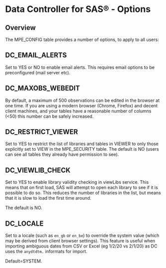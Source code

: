 # Data Controller for SAS® - Options

## Overview
The MPE_CONFIG table provides a number of options, to apply to all users:

## DC_EMAIL_ALERTS
Set to YES or NO to enable email alerts. This requires email options to be preconfigured (mail server etc).

## DC_MAXOBS_WEBEDIT
By default, a maximum of 500 observations can be edited in the browser at one time.  If you are using a modern browser (Chrome, Firefox) and decent client machines, and your tables have a reasonable number of columns (<50) this number can be safely increased.

## DC_RESTRICT_VIEWER
Set to YES to restrict the list of libraries and tables in VIEWER to only those explicitly set to VIEW in the MPE_SECURITY table.  The default is NO (users can see all tables they already have permission to see).

## DC_VIEWLIB_CHECK
Set to YES to enable library validity checking in viewLibs service. This means that on first load, SAS will attempt to open each library to see if it is possible to do so.  This reduces the number of libraries in the list, but means that it is slow to load the first time around.

The default is NO.

## DC_LOCALE
Set to a locale (such as `en_gb` or `en_be`) to override the system value (which may be derived from client browser settings).
This feature is useful when importing ambiguous dates from CSV or Excel (eg 1/2/20 vs 2/1/20) as DC uses the `anydtdtm.` informats for import.

Default=SYSTEM.